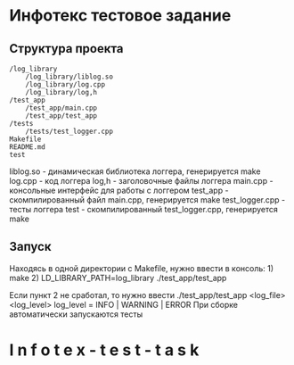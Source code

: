 <h1>Инфотекс тестовое задание</h1>

<h2>Структура проекта</h2>

```
/log_library
    /log_library/liblog.so
    /log_library/log.cpp
    /log_library/log,h
/test_app
    /test_app/main.cpp
    /test_app/test_app
/tests
    /tests/test_logger.cpp
Makefile
README.md
test
```

liblog.so - динамическая библиотека логгера, генерируется make
log.cpp - код логгера
log,h - заголовочные файлы логгера
main.cpp - консольные интерфейс для работы с логгером
test_app - скомпилированный файл main.cpp, генерируется make
test_logger.cpp - тесты логгера
test - скомпилированный test_logger.cpp, генерируется make
    
    
    
<h2>Запуск</h2> 
Находясь в одной директории с Makefile, нужно ввести в консоль:
1) make
2) LD_LIBRARY_PATH=log_library ./test_app/test_app <log_file> <log_level>

Если пункт 2 не сработал, то нужно ввести ./test_app/test_app <log_file> <log_level>
log_level = INFO | WARNING | ERROR 
При сборке автоматически запускаются тесты



#   I n f o t e x - t e s t - t a s k 
 
 
